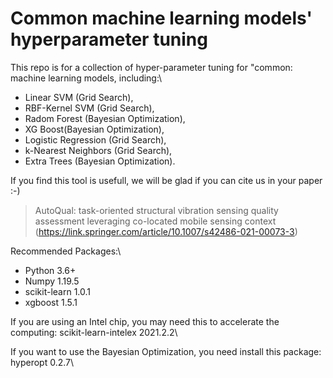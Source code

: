 # Common machine learning models' hyperparameter tuning

This repo is for a collection of hyper-parameter tuning for "common: machine learning models, including:\
* Linear SVM (Grid Search),
* RBF-Kernel SVM (Grid Search),
* Radom Forest (Bayesian Optimization),
* XG Boost(Bayesian Optimization),
* Logistic Regression (Grid Search),
* k-Nearest Neighbors (Grid Search),
* Extra Trees (Bayesian Optimization).

If you find this tool is usefull, we will be glad if you can cite us in your paper :-)
> AutoQual: task-oriented structural vibration sensing quality assessment leveraging co-located mobile sensing context  (https://link.springer.com/article/10.1007/s42486-021-00073-3)

Recommended Packages:\
* Python                    3.6+
* Numpy                     1.19.5
* scikit-learn              1.0.1
* xgboost                   1.5.1

If you are using an Intel chip, you may need this to accelerate the computing:
scikit-learn-intelex      2021.2.2\

If you want to use the Bayesian Optimization, you need install this package:
hyperopt                  0.2.7\
